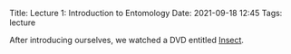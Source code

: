 Title: Lecture 1: Introduction to Entomology
Date: 2021-09-18 12:45
Tags: lecture

After introducing ourselves, we watched a DVD entitled [Insect](https://www.rainbowresource.com/proddtl.php?id=003598&subject=Science/11&category=Eyewitness+Science+DVDs+%2F+Videos/2920).
